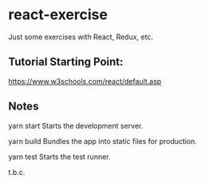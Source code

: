 # react-exercise
Just some exercises with React, Redux, etc.

## Tutorial Starting Point:
https://www.w3schools.com/react/default.asp


## Notes

yarn start
  Starts the development server.

yarn build
  Bundles the app into static files for production.

yarn test
  Starts the test runner.

t.b.c.
